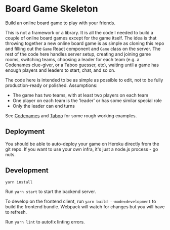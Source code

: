 # Board Game Skeleton

Build an online board game to play with your friends.

This is not a framework or a library. It is all the code I needed to build a couple of online board games except for the game itself. The idea is that throwing together a new online board game is as simple as cloning this repo and filling out the `Game` React component and `Game` class on the server. The rest of the code here handles server setup, creating and joining game rooms, switching teams, choosing a leader for each team (e.g. a Codenames clue-giver, or a Taboo guesser, etc), waiting until a game has enough players and leaders to start, chat, and so on.

The code here is intended to be as simple as possible to edit, not to be fully production-ready or polished. Assumptions:

* The game has two teams, with at least two players on each team
* One player on each team is the 'leader' or has some similar special role
* Only the leader can end turns

See [Codenames](https://github.com/sgoedecke/custom-codenames) and [Taboo](https://github.com/mtsolakiszen/custom-taboo) for some rough working examples.

## Deployment

You should be able to auto-deploy your game on Heroku directly from the git repo. If you want to use your own infra, it's just a node.js process - go nuts.

## Development

`yarn install`

Run `yarn start` to start the backend server.

To develop on the frontend client, run `yarn build --mode=development` to build the frontend bundle. Webpack will watch for changes but you will have to refresh.

Run `yarn lint` to autofix linting errors.

